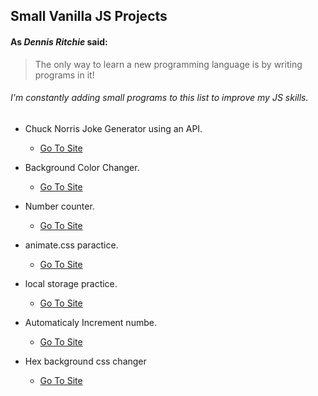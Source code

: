 ## Small Vanilla JS Projects
####  As *Dennis Ritchie* said:

> The only way to learn a new programming language is
> by writing programs in it!

###### I'm constantly adding small programs to this list to improve my JS skills.

* Chuck Norris Joke Generator using an API.
  * [Go To Site](https://kcode100.github.io/small-vanilla-JS-programs/chuck-norris-joke-generator)
  
* Background Color Changer.
  * [Go To Site](https://kcode100.github.iosmall-vanillaJS-programss/bg-color)

* Number counter.
  * [Go To Site](https://kcode100.github.io/small-vanilla-JS-programs/counter)

* animate.css paractice.
  * [Go To Site](https://kcode100.github.io/small-vanilla-JS-programs/animation)


* local storage practice.
  * [Go To Site](https://kcode100.github.io/small-vanilla-JS-programs/local-storage) 

* Automaticaly Increment numbe.
  * [Go To Site](https://kcode100.github.io/small-vanilla-JS-programs/number-incrementor)

* Hex background css changer  
  * [Go To Site](https://kcode100.github.io/small-vanilla-JS-programs/Hex-number-bg-color)
